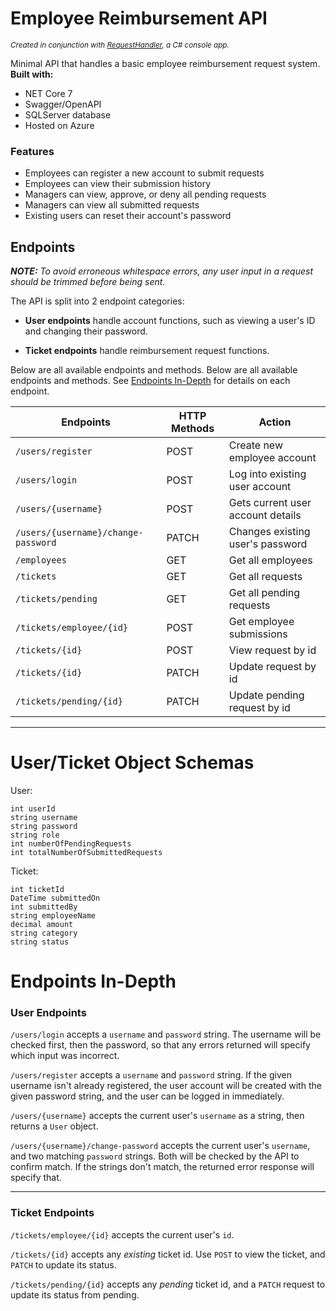 # Employee Reimbursement API

<sub>_Created in conjunction with [RequestHandler](https://github.com/briannarenni/RequestHandler-221024), a C# console app._</sub>

Minimal API that handles a basic employee reimbursement request system. **Built with:**

-   NET Core 7
-   Swagger/OpenAPI
-   SQLServer database
-   Hosted on Azure

### Features

-   Employees can register a new account to submit requests
-   Employees can view their submission history
-   Managers can view, approve, or deny all pending requests
-   Managers can view all submitted requests
-   Existing users can reset their account's password

## Endpoints

_**NOTE:** To avoid erroneous whitespace errors, any user input in a request should be trimmed before being sent._

The API is split into 2 endpoint categories:

-   **User endpoints** handle account functions, such as viewing a user's ID and changing their password.

-   **Ticket endpoints** handle reimbursement request functions.

Below are all available endpoints and methods. Below are all available endpoints and methods. See [Endpoints In-Depth](#endpoints-in-depth) for details on each endpoint.

| Endpoints                           | HTTP Methods | Action                            |
| ----------------------------------- | ------------ | --------------------------------- |
| `/users/register`                   | POST         | Create new employee account       |
| `/users/login`                      | POST         | Log into existing user account    |
| `/users/{username}`                 | POST         | Gets current user account details |
| `/users/{username}/change-password` | PATCH        | Changes existing user's password  |
| `/employees`                        | GET          | Get all employees                 |
| `/tickets`                          | GET          | Get all requests                  |
| `/tickets/pending`                  | GET          | Get all pending requests          |
| `/tickets/employee/{id}`            | POST         | Get employee submissions          |
| `/tickets/{id}`                     | POST         | View request by id                |
| `/tickets/{id}`                     | PATCH        | Update request by id              |
| `/tickets/pending/{id}`             | PATCH        | Update pending request by id      |

---

# User/Ticket Object Schemas

User:

```
int userId
string username
string password
string role
int numberOfPendingRequests
int totalNumberOfSubmittedRequests
```

Ticket:

```
int ticketId
DateTime submittedOn
int submittedBy
string employeeName
decimal amount
string category
string status
```

# Endpoints In-Depth

### User Endpoints

`/users/login` accepts a `username` and `password` string. The username will be checked first, then the password, so that any errors returned will specify which input was incorrect.

`/users/register` accepts a `username` and `password` string. If the given username isn't already registered, the user account will be created with the given password string, and the user can be logged in immediately.

`/users/{username}` accepts the current user's `username` as a string, then returns a `User` object.

`/users/{username}/change-password` accepts the current user's `username`, and two matching `password` strings. Both will be checked by the API to confirm match. If the strings don't match, the returned error response will specify that.

---

### Ticket Endpoints

`/tickets/employee/{id}` accepts the current user's `id`.

`/tickets/{id}` accepts any _existing_ ticket id. Use `POST` to view the ticket, and `PATCH` to update its status.

`/tickets/pending/{id}` accepts any _pending_ ticket id, and a `PATCH` request to update its status from pending.

```

```
